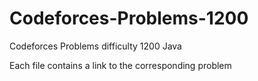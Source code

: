 # Codeforces-Problems-1200
Codeforces Problems difficulty 1200 Java 

Each file contains a link to the corresponding problem
